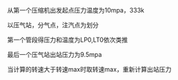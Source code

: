 从第一个压缩机出发起点压力温度为10mpa，333k

以压气站，分气点，注汽点为划分

第一个管段得压力和温度为LP0,LT0依次类推

最后一个压气站出站压力为9.5mpa

当计算的转速大于转速max时取转速max，重新计算出站压力

